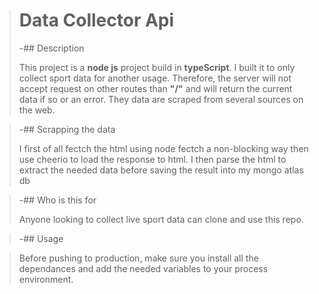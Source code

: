 > # Data Collector Api
>
> -## Description
>
> This project is a **node js** project build in **typeScript**.
> I built it to only collect sport data for another usage. Therefore, the server will not accept request
> on other routes than **"/"** and will return the current data if so or an error.
> They data are scraped from several sources on the web.

> -## Scrapping the data
>
> I first of all fectch the html using node fectch a non-blocking way then use cheerio to load the response to html.
> I then parse the html to extract the needed data before saving the result into my mongo atlas db

> -## Who is this for
>
> Anyone looking to collect live sport data can clone and use this repo.

> -## Usage

> Before pushing to production, make sure you install all the dependances and add the needed variables to your process
> environment. 
	

